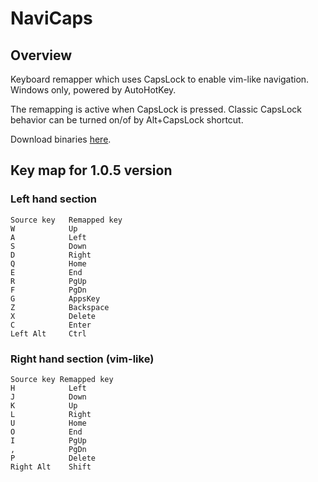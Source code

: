 # NaviCaps

## Overview

Keyboard remapper which uses CapsLock to enable vim-like navigation. Windows only, powered by AutoHotKey.

The remapping is active when CapsLock is pressed. Classic CapsLock behavior can be turned on/of by Alt+CapsLock shortcut.

Download binaries [here](https://github.com/mnasyrov/navicaps/releases).


## Key map for 1.0.5 version

### Left hand section

    Source key   Remapped key
    W            Up
    A            Left
    S            Down
    D            Right
    Q            Home
    E            End
    R            PgUp
    F            PgDn
    G            AppsKey
    Z            Backspace
    X            Delete
    C            Enter
    Left Alt     Ctrl


### Right hand section (vim-like)

    Source key Remapped key
    H            Left
    J            Down
    K            Up
    L            Right
    U            Home
    O            End
    I            PgUp
    ,            PgDn
    P            Delete
    Right Alt    Shift
